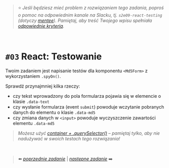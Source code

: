 > :star: *Jeśli będziesz mieć problem z rozwiązaniem tego zadania, poproś o pomoc na odpowiednim kanale na Slacku, tj. `s2e09-react-testing` (dotyczy [mentee](https://devmentor.pl/mentoring-javascript/)). Pamiętaj, aby treść Twojego wpisu spełniała [odpowiednie kryteria](https://devmentor.pl/jak-prosic-o-pomoc/).*

&nbsp;

# `#03` React: Testowanie


Twoim zadaniem jest napisanie testów dla komponentu `<Md5Form>` z wykorzystaniem `.spyOn()`.

Sprawdź przynajmniej kilka rzeczy:
- czy tekst wprowadzony do pola formularza pojawia się w elemencie o klasie `.data-text`
- czy wysłanie formularza (event `submit`) powoduje wczytanie pobranych danych do elementu o klasie `.data-md5`
- czy zmiana danych w `<input>` powoduje wyczyszczenie zawartości elementu `.data-md5`

> *Możesz użyć [container + .querySelector()](https://testing-library.com/docs/queries/about/#manual-queries) – pamiętaj tylko, aby nie nadużywać w swoich testach tego rozwiązania!*

&nbsp;

> :arrow_left: [*poprzednie zadanie*](./../02) | [*następne zadanie*](./../04) :arrow_right:
